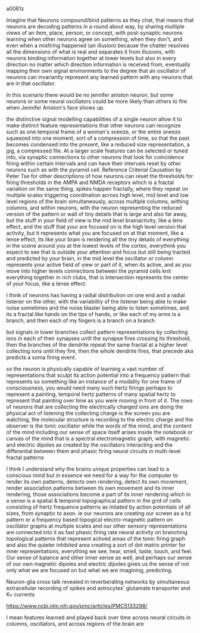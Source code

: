 a0061z

Imagine that Neurons compound/bind patterns as they chat, that means that neurons are decoding patterns in a round about way, by sharing multiple views of an item, place, person, or concept, with post-synaptic neurons learning when other neurons agree on something, when they don't, and even when a misfiring happened (an illusion) because the chatter resolves all the dimensions of what is real and separates it from illusions, with neurons binding information together at lower levels but also in every direction no matter which direction information is received from, eventually mapping their own signal environments to the degree that an oscillator of neurons can invariantly represent any learned pattern with any neurons that are in that oscillator.

In this scenario there would be no jennifer aniston neuron, but some neurons or some neural oscillators could be more likely than others to fire when Jennifer Aniston's face shows up.

the distinctive signal modelling capabilities of a single neuron allow it to make distinct feature representations that other neurons can recognize such as one temporal frame of a woman's sneeze, or the entire sneeze squeezed into one moment, sort of a compression of time, so that the past becomes condensed into the present, like a reduced size representation, a jpg, a compressed file. At a larger scale features can be selected or tuned into, via synaptic connections to other neurons that look for coincidence firing within certain intervals and can have their intervals reset by other neurons such as with the pyramid cell. Reference Criterial Causation by Peter Tse for other descriptions of how neurons can reset the thresholds for firing thresholds in the AMPA and NMDA receptors which is a fractal variation on the same thing, spikes happen fractally, where they repeat on multiple scales triggering coordination across high level, mid level and low level regions of the brain simultaneously, across multiple columns, withing columns, and within neurons, with the neuron representing the reduced version of the pattern or wall of tiny details that is large and also far away, but the stuff in your field of view is the mid level brainactivity, like a lens effect, and the stuff that your are focused on is the high level version that activity, but it represents what you are focused on at that moment, like a lense effect, its like your brain is rendering all the tiny details of everything in the scene around you at the lowest levels of the cortex, everythink you expect to see that is outside your attention and focus but still being tracted and predicted by your brain, in the mid level the oscillator or column represents your active field of view or part of it, when its active, and as you move into higher levels connections between the pyramid cells knit everything together in rich clubs, that is intersection represents the center of your focus, like a lense effect.

I think of neurons has having a radial distribution on one end and a radial listener on the other, with the variability of the listener being able to make noise sometimes and the noise blaster being able to listen sometimes, and its a fractal like hands on the tips of hands, or like each of my arms is a branch, and then each of my fingers is a branch on a branch

but signals in lower branches collect pattern representations by collecting ions in each of their synapses until the synapse fires crossing its threshold, then the branches of the dendrite repeat the same fractal at a higher level collecting ions until they fire, then the whole dendrite fires, that precede aka predicts a soma firing event.

so the neuron is physically capable of learning a vast number of representations that sculpt its action potential into a frequency pattern that represents so something like an instance of a modality for one frame of consciousness, you would need many such hertz firings perhaps to represent a painting, temporal hertz patterns of many spatial hertz to represent that painting over time as you were moving in front of it. The rows of neurons that are collecting the electrically charged ions are doing the physical act of listening the collecting charge is the screen you are watching, the molecular structure is recording to the electric charge and the observer is the tonic oscillator while the words of the mind, and the content of the mind including our sense of space itself arises inside the notebook or canvas of the mind that is a spectral electromagnetic graph, with magnetic and electric dipoles as created by the oscillators interacting and the differential between them and phasic firing neural circuits in multi-level fractal patterns

I think I understand why the brains unique properties can lead to a conscious mind but in essence we need for a way for the computer to render its own patterns, detects own rendering, detect its own movement, render association patterns between its own movement and its inner rendering, those associations become a part of its inner rendering which in a sense is a spatial & temporal topographical pattern in the grid of cells consisting of hertz frequence patterns as initated by action potentials of all sizes, from synaptic to axon. ie our neurons are creating our screen as a hz pattern or a frequency based topogical  electro-magnetic pattern on oscillator graphs at multiple scales and our other sensory representations are connected into it as fast phasic firing rate neural activity on branching topological patterns that represent actived areas of the tonic firing graph and also the quieter inhibited area creating a sort of dot matrix printer for inner representations, everything we see, hear, smell, taste, touch, and feel. Our sense of balance and other inner sense as well, and perhaps our sense of our own magnetic dipoles and electric dipoles gives us the sense of not only what we are focused on but what we are imagining, predicting.

Neuron-glia cross talk revealed in reverberating networks by simultaneous extracellular recording of spikes and astrocytes' glutamate transporter and K+ currents

https://www.ncbi.nlm.nih.gov/pmc/articles/PMC5133298/

I mean features learned and played back over time across neural circuits in columns, oscillators, and across regions of the brain are 
